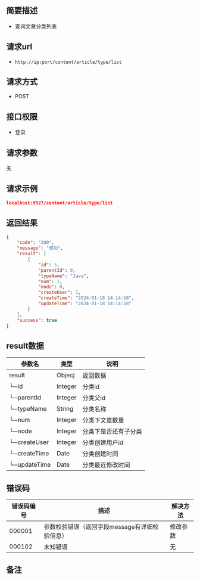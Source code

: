 ## 简要描述
- 查询文章分类列表

## 请求url
- `http://ip:port/content/article/type/list`

## 请求方式
- POST

## 接口权限
- 登录

## 请求参数
无

## 请求示例
```json
localhost:9527/content/article/type/list
```

## 返回结果
```json
{
    "code": "200",
    "message": "成功",
    "result": [
        {
            "id": 5,
            "parentId": 0,
            "typeName": "Java",
            "num": 1,
            "node": 0,
            "createUser": 1,
            "createTime": "2024-01-18 14:14:58",
            "updateTime": "2024-01-18 14:14:58"
        }
    ],
    "success": true
}
```

## result数据
| 参数名       | 类型    | 说明                 |
| ------------ | ------- | -------------------- |
| result       | Objecj  | 返回数据             |
| └─id         | Integer | 分类id               |
| └─parentId   | Integer | 分类父id             |
| └─typeName   | String  | 分类名称             |
| └─num        | Integer | 分类下文章数量       |
| └─node       | Integer | 分类下是否还有子分类 |
| └─createUser | Integer | 分类创建用户id       |
| └─createTime | Date    | 分类创建时间         |
| └─updateTime | Date    | 分类最近修改时间     |


## 错误码
| 错误码编号 | 描述                                          | 解决方法 |
| ---------- | --------------------------------------------- | -------- |
| 000001     | 参数校验错误（返回字段message有详细校验信息） | 修改参数 |
| 000102     | 未知错误                                      | 无       |

## 备注